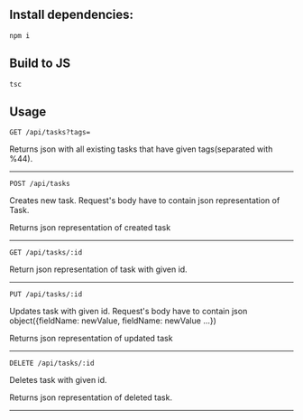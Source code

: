 ## Install dependencies:
```
npm i
```
## Build to JS
```
tsc
```
## Usage
```
GET /api/tasks?tags=
```
Returns json with all existing tasks that have given tags(separated with %44).

<hr>

```
POST /api/tasks
```
Creates new task. Request's body have to contain json representation of Task.

Returns json representation of created task

<hr>

```
GET /api/tasks/:id
```
Return json representation of task with given id.

<hr>

```
PUT /api/tasks/:id
```
Updates task with given id. Request's body have to contain json object({fieldName: newValue, fieldName: newValue ...})

Returns json representation of updated task

<hr>

```
DELETE /api/tasks/:id
```
Deletes task with given id.

Returns json representation of deleted task.

<hr>